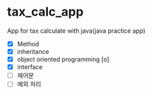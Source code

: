 # tax_calc_app

App for tax calculate with java(java practice app)
- [x] Method
- [x] inheritance
- [x] object oriented programming [o]
- [x] interface
- [ ] 제어문
- [ ] 예외 처리
